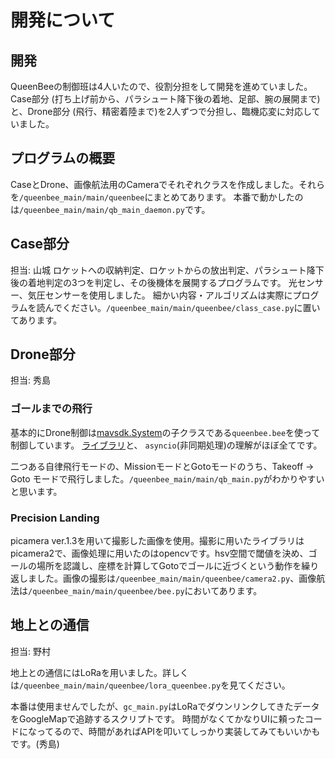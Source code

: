 # 開発について

## 開発
QueenBeeの制御班は4人いたので、役割分担をして開発を進めていました。Case部分 (打ち上げ前から、パラシュート降下後の着地、足部、腕の展開まで) と、Drone部分 (飛行、精密着陸まで)を2人ずつで分担し、臨機応変に対応していました。


## プログラムの概要
CaseとDrone、画像航法用のCameraでそれぞれクラスを作成しました。それらを`/queenbee_main/main/queenbee`にまとめてあります。
本番で動かしたのは`/queenbee_main/main/qb_main_daemon.py`です。

## Case部分
担当: 山城
ロケットへの収納判定、ロケットからの放出判定、パラシュート降下後の着地判定の3つを判定し、その後機体を展開するプログラムです。
光センサー、気圧センサーを使用しました。
細かい内容・アルゴリズムは実際にプログラムを読んでください。`/queenbee_main/main/queenbee/class_case.py`に置いてあります。

## Drone部分 
担当: 秀島
### ゴールまでの飛行
基本的にDrone制御は[mavsdk.System](https://github.com/mavlink/MAVSDK-Python?tab=readme-ov-file)の子クラスである`queenbee.bee`を使って制御しています。
[ライブラリ](http://mavsdk-python-docs.s3-website.eu-central-1.amazonaws.com/system.html#mavsdk.system.System)と、
`asyncio`(非同期処理)の理解がほぼ全てです。

二つある自律飛行モードの、MissionモードとGotoモードのうち、Takeoff → Goto モードで飛行しました。`/queenbee_main/main/qb_main.py`がわかりやすいと思います。

### Precision Landing
picamera ver.1.3を用いて撮影した画像を使用。撮影に用いたライブラリはpicamera2で、画像処理に用いたのはopencvです。hsv空間で閾値を決め、ゴールの場所を認識し、座標を計算してGotoでゴールに近づくという動作を繰り返しました。画像の撮影は`/queenbee_main/main/queenbee/camera2.py`、画像航法は`/queenbee_main/main/queenbee/bee.py`においてあります。

## 地上との通信
担当: 野村

地上との通信にはLoRaを用いました。詳しくは`/queenbee_main/main/queenbee/lora_queenbee.py`を見てください。

本番は使用ませんでしたが、`gc_main.py`はLoRaでダウンリンクしてきたデータをGoogleMapで追跡するスクリプトです。
時間がなくてかなりUIに頼ったコードになってるので、時間があればAPIを叩いてしっかり実装してみてもいいかもです。(秀島)